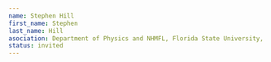 ```yaml
---
name: Stephen Hill
first_name: Stephen
last_name: Hill
asociation: Department of Physics and NHMFL, Florida State University, Tallahassee, FL 32310, USA shill@magnet.fsu.edu
status: invited
---
```

